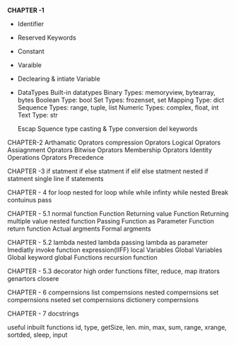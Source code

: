 **CHAPTER -1** 
  - Identifier
- Reserved Keywords
- Constant
- Varaible
- Declearing & intiate Variable 
- DataTypes
    Built-in datatypes
       Binary Types: memoryview, bytearray, bytes
       Boolean Type: bool
       Set Types: frozenset, set
       Mapping Type: dict
       Sequence Types: range, tuple, list
       Numeric Types: complex, float, int
       Text Type: str
   
   Escap Squence
   type casting & Type conversion
   del keywords


CHAPTER-2
   Arthamatic Oprators
   compression Oprators
   Logical Oprators
   Assiagnment Oprators
   Bitwise Oprators
   Membership Oprators
   Identity Operations
   Oprators Precedence


CHAPTER -3 
   if statment
   if else statment
   if elif else statment
   nested if statment
   single line if statements

CHAPTER - 4
   for loop
   nested for loop
   while
   while infinty
   while nested
   Break
   contuinus
   pass

CHAPTER - 5.1
   normal function
   Function Returning value
   Function Returning multiple value
   nested function
   Passing Function as Parameter
   Function return function
   Actual argments
   Formal argments

CHAPTER - 5.2
   lambda
   nested lambda
   passing lambda as parameter 
   Imediatly invoke function expression(IIFF)
   local Variables
   Global Variables
   Global keyword
   global Functions
   recursion function


CHAPTER - 5.3
   decorator
   high order functions
      filter,
      reduce,
      map
   itrators
   genartors
   closere

CHAPTER - 6
   compernsions
     list compernsions
        nested compernsions
     set compernsions
       nseted set compernsions
     dictionery compernsions

CHAPTER - 7
    docstrings


useful inbuilt functions
id, type, getSize, len. min, max, sum, range, xrange, sortded, sleep, input



